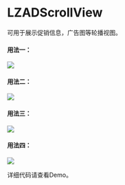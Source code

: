 # LZADScrollView
可用于展示促销信息，广告图等轮播视图。
#### 用法一：
![](https://dn-6uyjdqtm.qbox.me/7866999958d0a7f9aea1.gif)
#### 用法二：
![](https://dn-6uyjdqtm.qbox.me/80efdfcb1969435473c9.gif)
#### 用法三：
![](https://dn-6uyjdqtm.qbox.me/32b67bd857e9ad22534b.gif)
#### 用法四：
![](https://dn-6uyjdqtm.qbox.me/cf393da3f283fb8ca51f.gif)

详细代码请查看Demo。